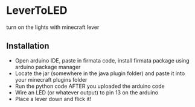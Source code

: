 # LeverToLED
turn on the lights with minecraft lever

## Installation
- Open arduino IDE, paste in firmata code, install firmata package using arduino package manager
- Locate the jar (somewhere in the java plugin folder) and paste it into your minecraft plugins folder
- Run the python code AFTER you uploaded the arduino code
- Wire an LED (or whatever output) to pin 13 on the arduino
- Place a lever down and flick it!
